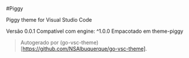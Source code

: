 #Piggy

Piggy theme for Visual Studio Code

Versão 0.0.1
Compatível com engine: ^1.0.0
Empacotado em theme-piggy

> Autogerado por (go-vsc-theme)[https://github.com/NSAlbuquerque/go-vsc-theme].